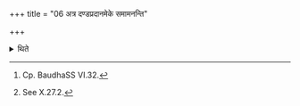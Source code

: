 +++
title = "06 अत्र दण्डप्रदानमेके समामनन्ति"

+++

<details><summary>थिते</summary>

6. According to the opinion of some (ritualists)[^1] the act of giving the staff (to the Maitrāvaruņa),[^2] (should be done) at this stage.   

[^1]: Cp. BaudhaSS VI.32.   

[^2]: See X.27.2.  
</details>
